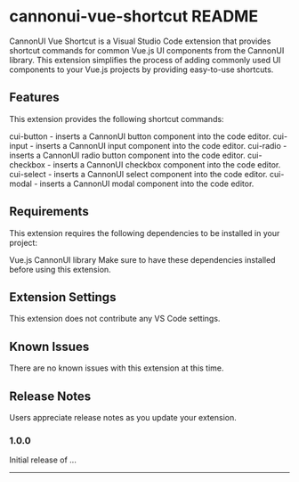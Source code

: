 # cannonui-vue-shortcut README

CannonUI Vue Shortcut is a Visual Studio Code extension that provides shortcut commands for common Vue.js UI components from the CannonUI library. This extension simplifies the process of adding commonly used UI components to your Vue.js projects by providing easy-to-use shortcuts.

## Features

This extension provides the following shortcut commands:

cui-button - inserts a CannonUI button component into the code editor.
cui-input - inserts a CannonUI input component into the code editor.
cui-radio - inserts a CannonUI radio button component into the code editor.
cui-checkbox - inserts a CannonUI checkbox component into the code editor.
cui-select - inserts a CannonUI select component into the code editor.
cui-modal - inserts a CannonUI modal component into the code editor.

## Requirements

This extension requires the following dependencies to be installed in your project:

Vue.js
CannonUI library
Make sure to have these dependencies installed before using this extension.

## Extension Settings

This extension does not contribute any VS Code settings.

## Known Issues

There are no known issues with this extension at this time.

## Release Notes

Users appreciate release notes as you update your extension.

### 1.0.0

Initial release of ...

---
